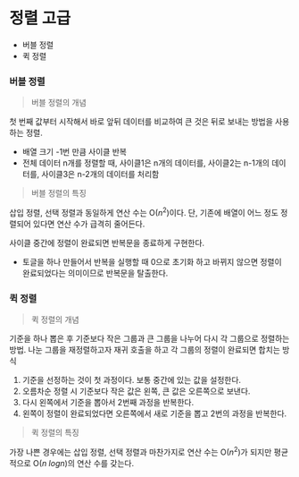 # 정렬 고급

- 버블 정렬
- 퀵 정렬

###  버블 정렬

> 버블 정렬의 개념

첫 번째 값부터 시작해서 바로 앞뒤 데이터를 비교하여 큰 것은 뒤로 보내는 방법을 사용하는 정렬.

- 배열 크기 -1번 만큼 사이클 반복
- 전체 데이터 n개를 정렬할 때, 사이클1은 n개의 데이터를, 사이클2는 n-1개의 데이터를, 사이클3은 n-2개의 데이터를 처리함

>  버블 정렬의 특징

삽입 정렬, 선택 정렬과 동일하게 연산 수는 O($n^2$)이다. 단, 기존에 배열이 어느 정도 정렬되어 있다면 연산 수가 급격히 줄어든다. 

사이클 중간에 정렬이 완료되면 반복문을 종료하게 구현한다.

- 토글을 하나 만들어서 반복을 실행할 때 0으로 초기화 하고 바뀌지 않으면 정렬이 완료되었다는 의미이므로 반복문을 탈출한다.

###  퀵 정렬

> 퀵 정렬의 개념

기준을 하나 뽑은 후 기준보다 작은 그룹과 큰 그룹을 나누어 다시 각 그룹으로 정렬하는 방법. 나눈 그룹을 재정렬하고자 재귀 호출을 하고 각 그룹의 정렬이 완료되면 합치는 방식

1. 기준을 선정하는 것이 첫 과정이다. 보통 중간에 있는 값을 설정한다.
2. 오름차순 정렬 시 기준보다 작은 값은 왼쪽, 큰 값은 오른쪽으로 보낸다.
3. 다시 왼쪽에서 기준을 뽑아서 2번째 과정을 반복한다.
4. 왼쪽이 정렬이 완료되었다면 오른쪽에서 새로 기준을 뽑고 2번의 과정을 반복한다.

> 퀵 정렬의 특징

가장 나쁜 경우에는 삽입 정렬, 선택 정렬과 마찬가지로 연산 수는 O($n^2$)가 되지만 평균적으로 O($n$ $logn$)의 연산 수를 갖는다.


